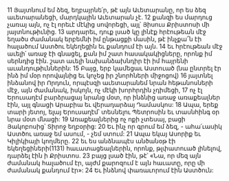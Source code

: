 11 Յայտնում եմ ձեզ, եղբայրնե՛ր, թէ այն Աւետարանը, որ ես ձեզ աւետարանեցի, մարդկային Աւետարան չէ. 12 քանզի ես մարդուց չառայ այն, ոչ էլ որեւէ մէկից սովորեցի, այլ՝ Յիսուս Քրիստոսի մի յայտնութիւնից. 13 արդարեւ, դուք լսած կը լինէք հրէութեան մէջ եղածս ժամանակ երբեմնի իմ ընթացքի մասին, թէ ինչքա՜ն էի հալածում Աստծու եկեղեցին եւ քանդում էի այն. 14 եւ հրէութեան մէջ աւելի՛ առաջ էի գնացել, քան իմ շատ հասակակիցները, որոնք իմ սերնդից էին. շատ աւելի նախանձախնդիր էի իմ հայրենի աւանդութիւններին: 15 Բայց, երբ կամեցաւ Աստուած (նա ընտրել էր ինձ իմ մօր որովայնից եւ կոչեց իր շնորհների միջոցով) 16 յայտնել ինձանով իր Որդուն, որպէսզի աւետարանեմ նրան հեթանոսների մէջ, այն ժամանակ, իսկոյն, ոչ մէկի խորհրդին չդիմեցի, 17 ոչ էլ Երուսաղէմ բարձրացայ նրանց մօտ, որ ինձնից առաջ առաքեալներ էին, այլ գնացի Արաբիա եւ վերադարձայ Դամասկոս: 18 Ապա, երեք տարի յետոյ, ելայ Երուսաղէմ՝ տեսնելու Պետրոսին եւ տասնհինգ օր նրա մօտ մնացի: 19 Առաքեալներից ոչ ոքի չտեսայ, բացի Յակոբոսից՝ Տիրոջ եղբօրից: 20 Եւ ինչ որ գրում եմ ձեզ, - ահա՛ւասիկ Աստծու առաջ եմ ասում, - չեմ ստում: 21 Ապա եկայ Ասորիք եւ Կիլիկիայի կողմերը. 22 եւ ես անձնապէս անծանօթ էի եկեղեցիների(1131) հաւատացեալներին, որոնք, թլփատուած լինելով, դարձել էին ի Քրիստոս. 23 բայց լսած էին, թէ՝ «Նա, որ մեզ այն ժամանակ հալածում էր, այժմ քարոզում է այն հաւատը, որը մի ժամանակ քանդում էր»: 24 Եւ ինձնով փառաւորում էին Աստծուն:
